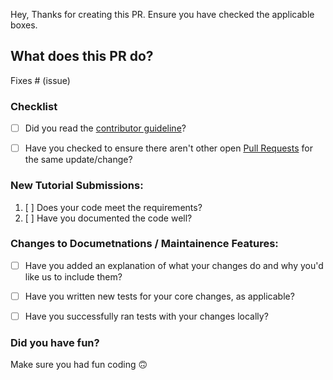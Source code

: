 Hey, Thanks for creating this PR. Ensure you have checked the applicable boxes.

## What does this PR do?

Fixes # (issue)

### Checklist

- [ ] Did you read the [contributor guideline](https://github.com/madewithml/hacktoberfest/blob/main/CONTRIBUTING.md)?

- [ ] Have you checked to ensure there aren't other open [Pull Requests](https://github.com/madewithml/hacktoberfest/pulls) for the same update/change?

### New Tutorial Submissions:

1. [ ] Does your code meet the requirements?
2. [ ] Have you documented the code well?

### Changes to Documetnations / Maintainence Features:

- [ ] Have you added an explanation of what your changes do and why you'd like us to include them?
- [ ] Have you written new tests for your core changes, as applicable?
- [ ] Have you successfully ran tests with your changes locally?


### Did you have fun?
Make sure you had fun coding 🙃
